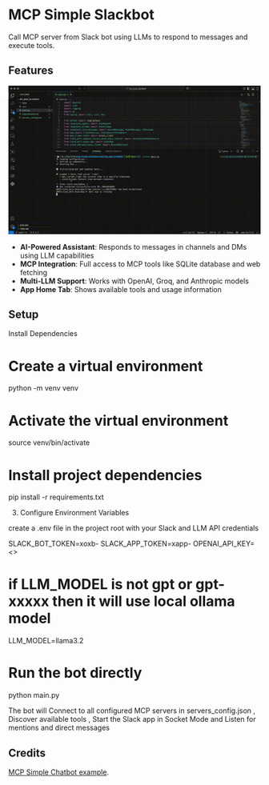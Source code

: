 # MCP Simple Slackbot

Call MCP server from Slack bot using LLMs to respond to messages and execute tools.

## Features

![demo](/attachments/output.gif)

- **AI-Powered Assistant**: Responds to messages in channels and DMs using LLM capabilities
- **MCP Integration**: Full access to MCP tools like SQLite database and web fetching
- **Multi-LLM Support**: Works with OpenAI, Groq, and Anthropic models
- **App Home Tab**: Shows available tools and usage information

## Setup

Install Dependencies
# Create a virtual environment
python -m venv venv

# Activate the virtual environment
source venv/bin/activate  

# Install project dependencies
pip install -r requirements.txt

3. Configure Environment Variables

create a .env file in the project root with your Slack and LLM API credentials

SLACK_BOT_TOKEN=xoxb-
SLACK_APP_TOKEN=xapp-
OPENAI_API_KEY=<<your-openai-key>>
# if LLM_MODEL is not gpt or gpt-xxxxx then it will use local ollama model
LLM_MODEL=llama3.2

# Run the bot directly
python main.py


The bot will Connect to all configured MCP servers in servers_config.json , Discover available tools , Start the Slack app in Socket Mode and Listen for mentions and direct messages

## Credits

[MCP Simple Chatbot example](https://github.com/modelcontextprotocol/python-sdk/tree/main/examples/clients/simple-chatbot).
